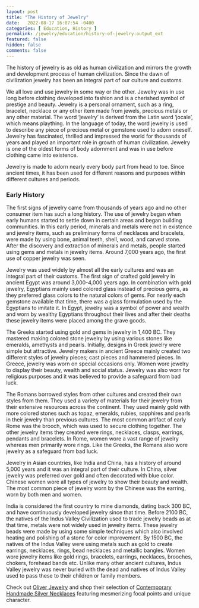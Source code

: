 ```yaml
---
layout: post
title: "The History of Jewelry"
date:   2022-08-17 16:07:54 -0400
categories: [ Education, History ]
permalink: /jewelry/education/history-of-jewelry:output_ext
featured: false
hidden: false
comments: false
---
```


<p>The history of jewelry is as old as human civilization and mirrors the growth and development process of human civilization. Since the dawn of civilization jewelry has been an integral part of our culture and customs.</p>

<p>We all love and use jewelry in some way or the other. Jewelry was in use long before clothing developed into fashion and is a cherished symbol of prestige and beauty. Jewelry is a personal ornament, such as a ring, bracelet, necklace or any other item made from jewels, precious metals or any other material. The word ‘jewelry’ is derived from the Latin word ‘jocale’, which means plaything.
In the language of today, the word jewelry is used to describe any piece of precious metal or gemstone used to adorn oneself. Jewelry has fascinated, thrilled and impressed the world for thousands of years and played an important role in growth of human civilization. Jewelry is one of the oldest forms of body adornment and was in use before clothing came into existence.</p>

<p>Jewelry is made to adorn nearly every body part from head to toe. Since ancient times, it has been used for different reasons and purposes within different cultures and periods.</p>

<h3>Early History</h3>

<p>The first signs of jewelry came from thousands of years ago and no other consumer item has such a long history. The use of jewelry began when early humans started to settle down in certain areas and began building communities. In this early period, minerals and metals were not in existence and jewelry items, such as preliminary forms of necklaces and bracelets, were made by using bone, animal teeth, shell, wood, and carved stone. After the discovery and extraction of minerals and metals, people started using gems and metals in jewelry items. Around 7,000 years ago, the first use of copper jewelry was seen.</p>
<p>Jewelry was used widely by almost all the early cultures and was an integral part of their customs. The first sign of crafted gold jewelry in ancient Egypt was around 3,000-4,000 years ago. In combination with gold jewelry, Egyptians mainly used colored glass instead of precious gems, as they preferred glass colors to the natural colors of gems. For nearly each gemstone available that time, there was a glass formulation used by the Egyptians to imitate it. In Egypt, jewelry was a symbol of power and wealth and worn by wealthy Egyptians throughout their lives and after their deaths these jewelry items were placed among the grave goods.</p>
<p>The Greeks started using gold and gems in jewelry in 1,400 BC. They mastered making colored stone jewelry by using various stones like emeralds, amethysts and pearls. Initially, designs in Greek jewelry were simple but attractive. Jewelry makers in ancient Greece mainly created two different styles of jewelry pieces; cast pieces and hammered pieces. In Greece, jewelry was worn on special occasions only. Women wore jewelry to display their beauty, wealth and social status. Jewelry was also worn for religious purposes and it was believed to provide a safeguard from bad luck.</p>

<p>The Romans borrowed styles from other cultures and created their own styles from them. They used a variety of materials for their jewelry from their extensive resources across the continent. They used mainly gold with more colored stones such as topaz, emeralds, rubies, sapphires and pearls in their jewelry than previous cultures. The most common artifact of early Rome was the brooch, which was used to secure clothing together. The other jewelry items they created were rings, necklaces, clasps, earrings, pendants and bracelets. In Rome, women wore a vast range of jewelry whereas men primarily wore rings. Like the Greeks, the Romans also wore jewelry as a safeguard from bad luck.</p>

<p>Jewelry in Asian countries, like India and China, has a history of around 5,000 years and it was an integral part of their culture. In China, silver jewelry was preferred over gold and often decorated with blue color. Chinese women wore all types of jewelry to show their beauty and wealth. The most common piece of jewelry worn by the Chinese was the earring, worn by both men and women.</p>

<p>India is considered the first country to mine diamonds, dating back 300 BC, and have continuously developed jewelry since that time. Before 2100 BC, the natives of the Indus Valley Civilization used to trade jewelry beads as at that time, metals were not widely used in jewelry items. These jewelry beads were made by using some simple techniques which also involved heating and polishing of a stone for color improvement. By 1500 BC, the natives of the Indus Valley were using metals such as gold to create earrings, necklaces, rings, bead necklaces and metallic bangles. Women wore jewelry items like gold rings, bracelets, earrings, necklaces, brooches, chokers, forehead bands etc. Unlike many other ancient cultures, Indus Valley jewelry was never buried with the dead and natives of Indus Valley used to pass these to their children or family members.</p>

<p>Check out <a href="https://oliverjewelry.com" title="Oliver Schnoor Jewelry Artist">Oliver Jewelry</a> and shop their selection of <a href="https://oliverjewelry.com/handmade-silver-necklaces" title="Contemporary Handmade Silver Necklaces">Contemporary Handmade Silver Necklaces</a> featuring mesmerizing focal points and unique character.</p>
